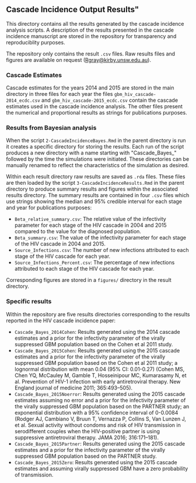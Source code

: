 ## Cascade Incidence Output Results"

This directory contains all the results generated by the cascade incidence analysis scripts. A description of the results presented in the cascade incidence manuscript are stored in the repository for transparency and reproduciblity purposes.

The repository only contains the result `.csv` files. Raw results files and figures are available on request (Rgray@kirby.unsw.edu.au).  

### Cascade Estimates ###

Cascade estimates for the years 2014 and 2015 are stored in the main directory in three files for each year the files `gbm_hiv_cascade-2014_ecdc.csv` and `gbm_hiv_cascade-2015_ecdc.csv` contain the cascade estimates used in the cascade incidence analysis. The other files present the numerical and proportional results as strings for publications purposes. 

### Results from Bayesian analysis ###

When the script `2-CascadeIncidenceBayes.Rmd` in the parent directory is run it creates a specific directory for storing the results. Each run of the script produces a new directory with a name starting with "Cascade_Bayes_" followed by the time the simulations were initiated. These directories can be manually renamed to reflect the characteristics of the simulation as desired. 

Within each result directory raw results are saved as `.rda` files. These files are then loaded by the script `3-CascadeIncidenceResults.Rmd` in the parent directory to produce summary results and figures within the associated results directory. The summary results are contained in four `.csv` files which use strings showing the median and 95% credible interval for each stage and year for publications purposes:

- `Beta_relative_summary.csv`: The relative value of the infectivity parameter for each stage of the HIV cascade in 2004 and 2015 compared to the value for the diagnosed population.
- `Beta_summary.csv`: The value of the infectivity parameter for each stage of the HIV cascade in 2004 and 2015.
- `Source_Infections.csv`: The number of new infections attributed to each stage of the HIV cascade for each year.
- `Source_Infections_Percent.csv`: The percentage of new infections attributed to each stage of the HIV cascade for each year.

Corresponding figures are stored in a `figures/` directory in the result directory. 

### Specific results ###

Within the repository are five results directories corresponding to the results reported in the HIV cascade incidence paper:

- `Cascade_Bayes_2014Cohen`: Results generated using the 2014 cascade estimates and a prior for the infectivity parameter of the virally suppressed GBM population based on the Cohen et al 2011 study. 
- `Cascade_Bayes_2015Cohen`: Results generated using the 2015 cascade estimates and a prior for the infectivity parameter of the virally suppressed GBM population based on the Cohen et al 2011 study; a lognormal distribution with mean 0.04 (95% CI: 0.01-0.27) (Cohen MS, Chen YQ, McCauley M, Gamble T, Hosseinipour MC, Kumarasamy N, et al. Prevention of HIV-1 infection with early antiretroviral therapy. New England journal of medicine 2011; 365:493–505).
- `Cascade_Bayes_2015Noerror`: Results generated using the 2015 cascade estimates assuming no error and a prior for the infectivity parameter of the virally suppressed GBM population based on the PARTNER study; an exponential distribution with a 95% confidence interval of 0-0.0084 (Rodger AJ, Cambiano V, Bruun T, Vernazza P, Collins S, Van Lunzen J, et al. Sexual activity without condoms and risk of HIV transmission in serodifferent couples when the HIV-positive partner is using suppressive antiretroviral therapy. JAMA 2016; 316:171–181).
- `Cascade_Bayes_2015Partner`: Results generated using the 2015 cascade estimates and a prior for the infectivity parameter of the virally suppressed GBM population based on the PARTNER study.
- `Cascade_Bayes_2015Zero`: Results generated using the 2015 cascade estimates and assuming virally suppressed GBM have a zero probability of transmission. 

